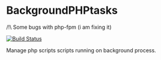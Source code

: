 # BackgroundPHPtasks

/!\ Some bugs with php-fpm (i am fixing it)

[![Build Status](https://travis-ci.com/gnieark/BackgroundPHPtasks.svg?branch=main)](https://travis-ci.com/gnieark/BackgroundPHPtasks)

Manage php scripts scripts running on background process.
